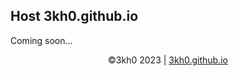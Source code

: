 ## Host 3kh0.github.io

Coming soon...

<p align="center">
©3kh0 2023 | <a href="https://3kh0.github.io">3kh0.github.io</a>
</p>